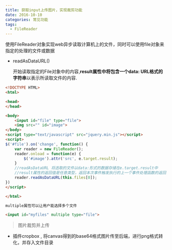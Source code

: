 ```yaml
---
title: 获取input上传图片，实现裁剪功能
date: 2016-10-10
categories: 常见功能
tags: 
  - FileReader
---
```



使用FileReader对象实现web异步读取计算机上的文件，同时可以使用file对象来指定的处理的文件或数据

<!-- more -->

- readAsDataURL()

    开始读取指定的File对象中的内容,**result属性中将包含一个data: URL格式的字符串**以表示所读取文件的内容.

```html
<!DOCTYPE HTML>
<html>

<head>
</head>

<body>
    <input id="file" type="file">
    <img src="" id="image">
</body>
<script type="text/javascript" src="jquery.min.js"></script>
<script>
$('#file').on('change', function() {
    var reader = new FileReader();
    reader.onload = function(e) {
        $('#image').attr('src', e.target.result);
    }
    //readAsDataURL 将选取的文件以data:形式的数据存储在e.target.result中
    //result属性的返回值是任意类型，返回本次事件触发执行的上一个事件处理函数的返回值
    reader.readAsDataURL(this.files[0]);
})
</script>

</html>
```


```html
multiple属性可以让用户能选择多个文件

<input id="myfiles" multiple type="file">
```

> 图片裁剪并上传

- 插件cropbox , 将canvas得到的base64格式图片传至后端，进行png格式转化，并存入文件目录
